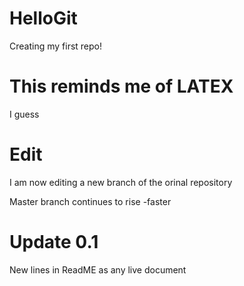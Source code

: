 # HelloGit

Creating my first repo!

# This reminds me of LATEX

I guess

# Edit 

I am now editing a new branch of the orinal repository

Master branch continues to rise
-faster

# Update 0.1

New lines in ReadME as any live document
